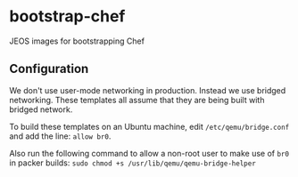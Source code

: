 # bootstrap-chef
JEOS images for bootstrapping Chef

## Configuration

We don't use user-mode networking in production. Instead we use bridged
networking. These templates all assume that they are being built with 
bridged network.

To build these templates on an Ubuntu machine, edit `/etc/qemu/bridge.conf`
and add the line: `allow br0`.

Also run the following command to allow a non-root user to make use of `br0`
in packer builds:
`sudo chmod +s /usr/lib/qemu/qemu-bridge-helper`
